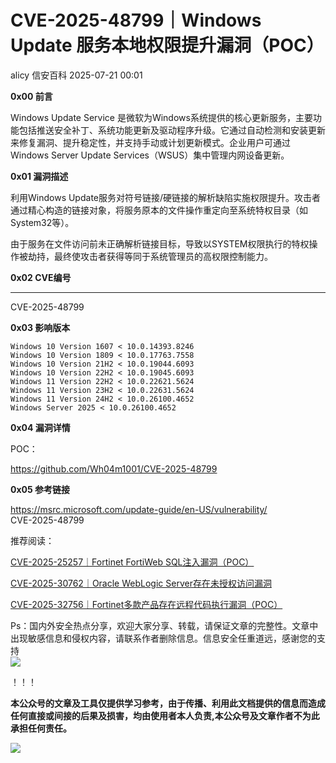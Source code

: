 #  CVE-2025-48799｜Windows Update 服务本地权限提升漏洞（POC）  
alicy  信安百科   2025-07-21 00:01  
  
**0x00 前言**  
  
  
Windows Update Service 是微软为Windows系统提供的核心更新服务，主要功能包括推送安全补丁、系统功能更新及驱动程序升级。它通过自动检测和安装更新来修复漏洞、提升稳定性，并支持手动或计划更新模式。企业用户可通过Windows Server Update Services（WSUS）集中管理内网设备更新。  
  
  
  
**0x01 漏洞描述**  
  
  
利用Windows Update服务对符号链接/硬链接的解析缺陷实施权限提升。攻击者通过精心构造的链接对象，将服务原本的文件操作重定向至系统特权目录（如System32等）。  
  
  
由于服务在文件访问前未正确解析链接目标，导致以SYSTEM权限执行的特权操作被劫持，最终使攻击者获得等同于系统管理员的高权限控制能力。  
  
  
  
**0x02 CVE编号**  
  
****  
CVE-2025-48799  
  
  
  
**0x03 影响版本**  
  
```
Windows 10 Version 1607 < 10.0.14393.8246
Windows 10 Version 1809 < 10.0.17763.7558
Windows 10 Version 21H2 < 10.0.19044.6093
Windows 10 Version 22H2 < 10.0.19045.6093
Windows 11 Version 22H2 < 10.0.22621.5624
Windows 11 Version 23H2 < 10.0.22631.5624
Windows 11 Version 24H2 < 10.0.26100.4652
Windows Server 2025 < 10.0.26100.4652
```  
  
  
  
**0x04 漏洞详情**  
  
  
POC：  
  
https://github.com/Wh04m1001/CVE-2025-48799  
  
  
  
  
  
**0x05 参考链接**  
  
  
https://msrc.microsoft.com/update-guide/en-US/vulnerability/  
CVE-2025-48799  
  
  
  
  
推荐阅读：  
  
  
[CVE-2025-25257｜Fortinet FortiWeb SQL注入漏洞（POC）](https://mp.weixin.qq.com/s?__biz=Mzg2ODcxMjYzMA==&mid=2247486091&idx=1&sn=556ca88745998628df79a141223c15f3&scene=21#wechat_redirect)  
  
  
  
[CVE-2025-30762｜Oracle WebLogic Server存在未授权访问漏洞](https://mp.weixin.qq.com/s?__biz=Mzg2ODcxMjYzMA==&mid=2247486091&idx=2&sn=18fd68348f0aa5ac8cf42fe1d25cfe00&scene=21#wechat_redirect)  
  
  
  
[CVE-2025-32756｜Fortinet多款产品存在远程代码执行漏洞（POC）](https://mp.weixin.qq.com/s?__biz=Mzg2ODcxMjYzMA==&mid=2247485986&idx=2&sn=7a87bb2da8ae173794e4a4250b47452a&scene=21#wechat_redirect)  
  
  
  
  
  
Ps：国内外安全热点分享，欢迎大家分享、转载，请保证文章的完整性。文章中出现敏感信息和侵权内容，请联系作者删除信息。信息安全任重道远，感谢您的支持  
![](https://mmbiz.qpic.cn/mmbiz_png/Whm7t4Je6urTIficI8UhQibwpYWx4ic7Bk40AJlXrgx3icofWCbd5cbJFheld132R8exvlHnicn0AUjHLmVok4wV9qA/640?wx_fmt=png&wxfrom=5&wx_lazy=1&wx_co=1 "")  
  
！！！  
  
  
**本公众号的文章及工具仅提供学习参考，由于传播、利用此文档提供的信息而造成任何直接或间接的后果及损害，均由使用者本人负责,本公众号及文章作者不为此承担任何责任。**  
  
![](https://mmbiz.qpic.cn/mmbiz_png/Whm7t4Je6uqQ24S6worK6npevNP8p1uPc9jQeMAib2iaibBnibOzFaIbD0KlvsEtUAmL3xdbJJnWk74Y1KfBcIazzw/640?wx_fmt=png "")  
  
  
